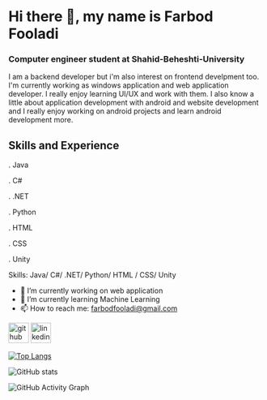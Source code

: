 # Hi there 👋, my name is Farbod Fooladi
### Computer engineer student at Shahid-Beheshti-University
I am a backend developer but i'm also interest on frontend develpment too.
I'm currently working as windows application and web application developer.
I really enjoy learning UI/UX and work with them.
I also know a little about application development with android and website development and I really enjoy working on android projects and learn android development more.

## Skills and Experience
  . Java
  
  . C#
  
  . .NET
  
  . Python
  
  . HTML
  
  . CSS
  
  . Unity
  
Skills: Java/ C#/ .NET/ Python/ HTML / CSS/ Unity

- 🔭 I’m currently working on web application 
- 🌱 I’m currently learning Machine Learning 
- 📫 How to reach me: farbodfooladi@gmail.com 


[<img src='https://cdn.jsdelivr.net/npm/simple-icons@3.0.1/icons/github.svg' alt='github' height='40'>](https://github.com/farbodfld)  [<img src='https://cdn.jsdelivr.net/npm/simple-icons@3.0.1/icons/linkedin.svg' alt='linkedin' height='40'>](https://www.linkedin.com/in/farbod-fooladi-379783249/)  

<!--
[![trophy](https://github-profile-trophy.vercel.app/?username=farbodfld)](https://github.com/ryo-ma/github-profile-trophy)
-->

[![Top Langs](https://github-readme-stats.vercel.app/api/top-langs/?username=farbodfld)](https://github.com/anuraghazra/github-readme-stats)

![GitHub stats](https://github-readme-stats.vercel.app/api?username=farbodfld&show_icons=true)  

![GitHub Activity Graph](https://activity-graph.herokuapp.com/graph?username=farbodfld)  

